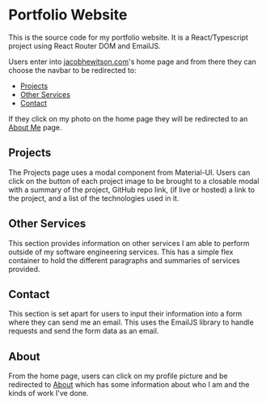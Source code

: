 # Portfolio Website

This is the source code for my portfolio website. It is a React/Typescript project using React Router DOM and EmailJS.

Users enter into [jacobhewitson.com](http://jacobhewitson.com)'s home page and from there they can choose the navbar to be redirected to:

- [Projects](http://jacobhewitson.com/#/projects)
- [Other Services](http://jacobhewitson.com/#/other-services)
- [Contact](http://jacobhewitson.com/#/contact)

If they click on my photo on the home page they will be redirected to an [About Me](http://jacobhewitson.com/#/about) page.

## Projects
The Projects page uses a modal component from Material-UI. Users can click on the button of each project image to be brought to a closable modal with a summary of the project, GitHub repo link, (if live or hosted) a link to the project, and a list of the technologies used in it.

## Other Services
This section provides information on other services I am able to perform outside of my software engineering services. This has a simple flex container to hold the different paragraphs and summaries of services provided.

## Contact
This section is set apart for users to input their information into a form where they can send me an email. This uses the EmailJS library to handle requests and send the form data as an email.

## About
From the home page, users can click on my profile picture and be redirected to [About](http://jacobhewitson.com/#/about) which has some information about who I am and the kinds of work I've done.
